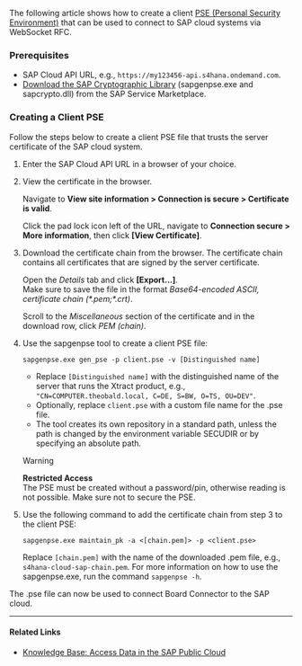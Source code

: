 The following article shows how to create a client [PSE (Personal Security Environment)](https://help.sap.com/saphelp_nw73/helpdata/en/4c/61a6c6364012f3e10000000a15822b/frameset.htm) that can be used to connect to SAP cloud systems via WebSocket RFC.

### Prerequisites

- SAP Cloud API URL, e.g., `https://my123456-api.s4hana.ondemand.com`.
- [Download the SAP Cryptographic Library](https://help.sap.com/doc/saphelp_em900/9.0/en-US/48/a324e7ccfc062de10000000a42189d/frameset.htm) (sapgenpse.exe and sapcrypto.dll) from the SAP Service Marketplace.

### Creating a Client PSE

Follow the steps below to create a client PSE file that trusts the server certificate of the SAP cloud system.

1. Enter the SAP Cloud API URL in a browser of your choice.

1. View the certificate in the browser.

   Navigate to **View site information > Connection is secure > Certificate is valid**.

   Click the pad lock icon left of the URL, navigate to **Connection secure > More information**, then click **[View Certificate]**.

1. Download the certificate chain from the browser. The certificate chain contains all certificates that are signed by the server certificate.

   Open the *Details* tab and click **[Export...]**.\
   Make sure to save the file in the format *Base64-encoded ASCII, certificate chain (\*.pem;\*.crt)*.

   Scroll to the *Miscellaneous* section of the certificate and in the download row, click *PEM (chain)*.

1. Use the sapgenpse tool to create a client PSE file:

   ```text
   sapgenpse.exe gen_pse -p client.pse -v [Distinguished name]

   ```

   - Replace `[Distinguished name]` with the distinguished name of the server that runs the Xtract product, e.g., `"CN=COMPUTER.theobald.local, C=DE, S=BW, O=TS, OU=DEV"`.
   - Optionally, replace `client.pse` with a custom file name for the .pse file.
   - The tool creates its own repository in a standard path, unless the path is changed by the environment variable SECUDIR or by specifying an absolute path.

   Warning

   **Restricted Access**\
   The PSE must be created without a password/pin, otherwise reading is not possible. Make sure not to secure the PSE.

1. Use the following command to add the certificate chain from step 3 to the client PSE:

   ```text
   sapgenpse.exe maintain_pk -a <[chain.pem]> -p <client.pse>

   ```

   Replace `[chain.pem]` with the name of the downloaded .pem file, e.g., `s4hana-cloud-sap-chain.pem`. For more information on how to use the sapgenpse.exe, run the command `sapgenpse -h`.

The .pse file can now be used to connect Board Connector to the SAP cloud.

______________________________________________________________________

#### Related Links

- [Knowledge Base: Access Data in the SAP Public Cloud](../access-data-in-the-sap-public-cloud/)
